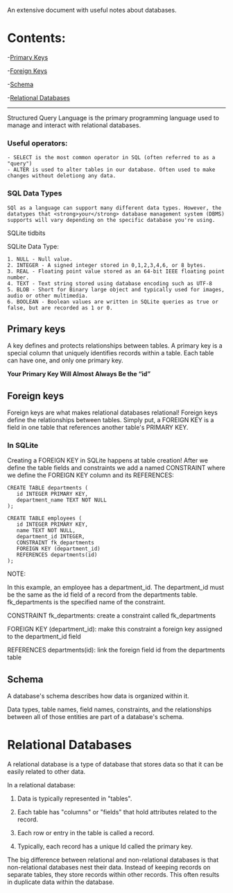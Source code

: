 An extensive document with useful notes about databases. 


# Contents:

-[Primary Keys](#primary-keys)

-[Foreign Keys](#foreign-keys)

-[Schema](#schema)

-[Relational Databases](#relational-databases)


---------------------
Structured Query Language is the primary programming language used to manage and interact with relational databases.

### Useful operators:

	- SELECT is the most common operator in SQL (often referred to as a "query")
	- ALTER is used to alter tables in our database. Often used to make changes without deletiong any data.



### SQL Data Types

	SQl as a language can support many different data types. However, the datatypes that <strong>your</strong> database management system (DBMS) supports will vary depending on the specific database you're using.   



SQLite tidbits

SQLite Data Type:
	
	1. NULL - Null value.
	2. INTEGER - A signed integer stored in 0,1,2,3,4,6, or 8 bytes.
	3. REAL - Floating point value stored as an 64-bit IEEE floating point number.
	4. TEXT - Text string stored using database encoding such as UTF-8
	5. BLOB - Short for Binary large object and typically used for images, audio or other multimedia.
	6. BOOLEAN - Boolean values are written in SQLite queries as true or false, but are recorded as 1 or 0.



## Primary keys

 A key defines and protects relationships between tables. A primary key is a special column that uniquely identifies records within a table. Each table can have one, and only one primary key.

 <strong>Your Primary Key Will Almost Always Be the “id”</strong>



 ## Foreign keys

 Foreign keys are what makes relational databases relational! Foreign keys define the relationships between tables. Simply put, a FOREIGN KEY is a field in one table that references another table's PRIMARY KEY.

 ### In SQLite

 Creating a FOREIGN KEY in SQLite happens at table creation! After we define the table fields and constraints we add a named CONSTRAINT where we define the FOREIGN KEY column and its REFERENCES:

 ```
 CREATE TABLE departments (
    id INTEGER PRIMARY KEY,
    department_name TEXT NOT NULL
);

CREATE TABLE employees (
    id INTEGER PRIMARY KEY,
    name TEXT NOT NULL,
    department_id INTEGER,
    CONSTRAINT fk_departments
    FOREIGN KEY (department_id)
    REFERENCES departments(id)
);

```


NOTE:

In this example, an employee has a department_id. The department_id must be the same as the id field of a record from the departments table. fk_departments is the specified name of the constraint.

CONSTRAINT fk_departments: create a constraint called fk_departments

FOREIGN KEY (department_id): make this constraint a foreign key assigned to the department_id field

REFERENCES departments(id): link the foreign field id from the departments table


## Schema 

A database's schema describes how data is organized within it.

Data types, table names, field names, constraints, and the relationships between all of those entities are part of a database's schema.

# Relational Databases

A relational database is a type of database that stores data so that it can be easily related to other data.

In a relational database:

1. Data is typically represented in "tables".

2. Each table has "columns" or "fields" that hold attributes related to the record.

3. Each row or entry in the table is called a record.

4. Typically, each record has a unique Id called the primary key.

The big difference between relational and non-relational databases is that non-relational databases nest their data. Instead of keeping records on separate tables, they store records within other records. This often results in duplicate data within the database.